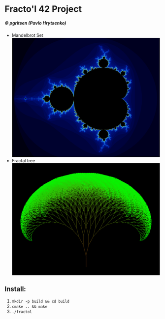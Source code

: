 # Fracto'l 42 Project
##### © pgritsen (Pavlo Hrytsenko)

- Mandelbrot Set
![alt text](https://github.com/CoZZmOnAvT/fractol/blob/master/share/mandelbrot.png?raw=true)
- Fractal tree
![alt text](https://github.com/CoZZmOnAvT/fractol/blob/master/share/fractal_tree.png?raw=true)

## Install:
1. `mkdir -p build && cd build`
2. `cmake .. && make`
3. `./fractol`
